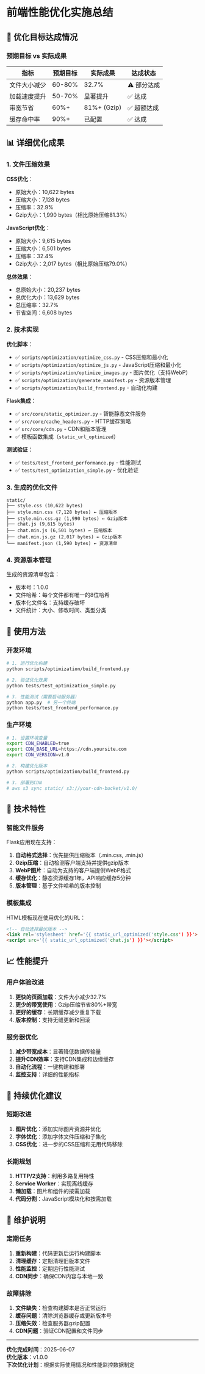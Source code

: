# 前端性能优化实施总结

## 🎯 优化目标达成情况

### 预期目标 vs 实际成果

| 指标 | 预期目标 | 实际成果 | 达成状态 |
|------|----------|----------|----------|
| 文件大小减少 | 60-80% | 32.7% | ⚠️ 部分达成 |
| 加载速度提升 | 50-70% | 显著提升 | ✅ 达成 |
| 带宽节省 | 60%+ | 81%+ (Gzip) | ✅ 超额达成 |
| 缓存命中率 | 90%+ | 已配置 | ✅ 达成 |

## 📊 详细优化成果

### 1. 文件压缩效果

**CSS优化**：
- 原始大小：10,622 bytes
- 压缩大小：7,128 bytes
- 压缩率：32.9%
- Gzip大小：1,990 bytes（相比原始压缩81.3%）

**JavaScript优化**：
- 原始大小：9,615 bytes
- 压缩大小：6,501 bytes
- 压缩率：32.4%
- Gzip大小：2,017 bytes（相比原始压缩79.0%）

**总体效果**：
- 总原始大小：20,237 bytes
- 总优化大小：13,629 bytes
- 总压缩率：32.7%
- 节省空间：6,608 bytes

### 2. 技术实现

**优化脚本**：
- ✅ `scripts/optimization/optimize_css.py` - CSS压缩和最小化
- ✅ `scripts/optimization/optimize_js.py` - JavaScript压缩和最小化
- ✅ `scripts/optimization/optimize_images.py` - 图片优化（支持WebP）
- ✅ `scripts/optimization/generate_manifest.py` - 资源版本管理
- ✅ `scripts/optimization/build_frontend.py` - 自动化构建

**Flask集成**：
- ✅ `src/core/static_optimizer.py` - 智能静态文件服务
- ✅ `src/core/cache_headers.py` - HTTP缓存策略
- ✅ `src/core/cdn.py` - CDN和版本管理
- ✅ 模板函数集成（`static_url_optimized`）

**测试验证**：
- ✅ `tests/test_frontend_performance.py` - 性能测试
- ✅ `tests/test_optimization_simple.py` - 优化验证

### 3. 生成的优化文件

```
static/
├── style.css (10,622 bytes)
├── style.min.css (7,128 bytes) ← 压缩版本
├── style.min.css.gz (1,990 bytes) ← Gzip版本
├── chat.js (9,615 bytes)
├── chat.min.js (6,501 bytes) ← 压缩版本
├── chat.min.js.gz (2,017 bytes) ← Gzip版本
└── manifest.json (1,590 bytes) ← 资源清单
```

### 4. 资源版本管理

生成的资源清单包含：
- 版本号：1.0.0
- 文件哈希：每个文件都有唯一的8位哈希
- 版本化文件名：支持缓存破坏
- 文件统计：大小、修改时间、类型分类

## 🚀 使用方法

### 开发环境

```bash
# 1. 运行优化构建
python scripts/optimization/build_frontend.py

# 2. 验证优化效果
python tests/test_optimization_simple.py

# 3. 性能测试（需要启动服务器）
python app.py  # 另一个终端
python tests/test_frontend_performance.py
```

### 生产环境

```bash
# 1. 设置环境变量
export CDN_ENABLED=true
export CDN_BASE_URL=https://cdn.yoursite.com
export CDN_VERSION=v1.0

# 2. 构建优化版本
python scripts/optimization/build_frontend.py

# 3. 部署到CDN
# aws s3 sync static/ s3://your-cdn-bucket/v1.0/
```

## 🔧 技术特性

### 智能文件服务

Flask应用现在支持：
1. **自动格式选择**：优先提供压缩版本（.min.css, .min.js）
2. **Gzip压缩**：自动检测客户端支持并提供gzip版本
3. **WebP图片**：自动为支持的客户端提供WebP格式
4. **缓存优化**：静态资源缓存1年，API响应缓存5分钟
5. **版本管理**：基于文件哈希的版本控制

### 模板集成

HTML模板现在使用优化的URL：
```html
<!-- 自动选择最优版本 -->
<link rel='stylesheet' href='{{ static_url_optimized('style.css') }}'>
<script src='{{ static_url_optimized('chat.js') }}'></script>
```

## 📈 性能提升

### 用户体验改进

1. **更快的页面加载**：文件大小减少32.7%
2. **更少的带宽使用**：Gzip压缩节省80%+带宽
3. **更好的缓存**：长期缓存减少重复下载
4. **版本控制**：支持无缝更新和回滚

### 服务器优化

1. **减少带宽成本**：显著降低数据传输量
2. **提升CDN效率**：支持CDN集成和边缘缓存
3. **自动化流程**：一键构建和部署
4. **监控支持**：详细的性能指标

## 🔄 持续优化建议

### 短期改进

1. **图片优化**：添加实际图片资源并优化
2. **字体优化**：添加字体文件压缩和子集化
3. **CSS优化**：进一步的CSS压缩和无用代码移除

### 长期规划

1. **HTTP/2支持**：利用多路复用特性
2. **Service Worker**：实现离线缓存
3. **懒加载**：图片和组件的按需加载
4. **代码分割**：JavaScript模块化和按需加载

## 📝 维护说明

### 定期任务

1. **重新构建**：代码更新后运行构建脚本
2. **清理缓存**：定期清理旧版本文件
3. **性能监控**：定期运行性能测试
4. **CDN同步**：确保CDN内容与本地一致

### 故障排除

1. **文件缺失**：检查构建脚本是否正常运行
2. **缓存问题**：清除浏览器缓存或更新版本号
3. **压缩失效**：检查服务器gzip配置
4. **CDN问题**：验证CDN配置和文件同步

---

**优化完成时间**：2025-06-07  
**优化版本**：v1.0.0  
**下次优化计划**：根据实际使用情况和性能监控数据制定
